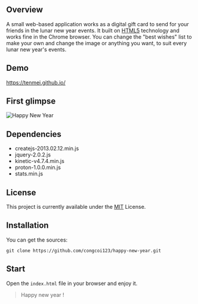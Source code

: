 ## Overview
A small web-based application works as a digital gift card to send for your friends in the lunar new year events. It built on [HTML5](https://en.wikipedia.org/wiki/HTML5) technology and works fine in the Chrome browser.
You can change the "best wishes" list to make your own and change the image or anything you want, to suit every lunar new year's events.

## Demo
https://tenmei.github.io/

## First glimpse
![Happy New Year](https://github.com/congcoi123/happy-new-year/blob/master/screenshots/happy-new-year.gif)

## Dependencies
- createjs-2013.02.12.min.js
- jquery-2.0.2.js
- kinetic-v4.7.4.min.js
- proton-1.0.0.min.js
- stats.min.js

## License
This project is currently available under the [MIT](https://github.com/congcoi123/happy-new-year/blob/master/LICENSE) License.

## Installation
You can get the sources:
```
git clone https://github.com/congcoi123/happy-new-year.git
```

## Start
Open the `index.html` file in your browser and enjoy it.

> Happy new year !

